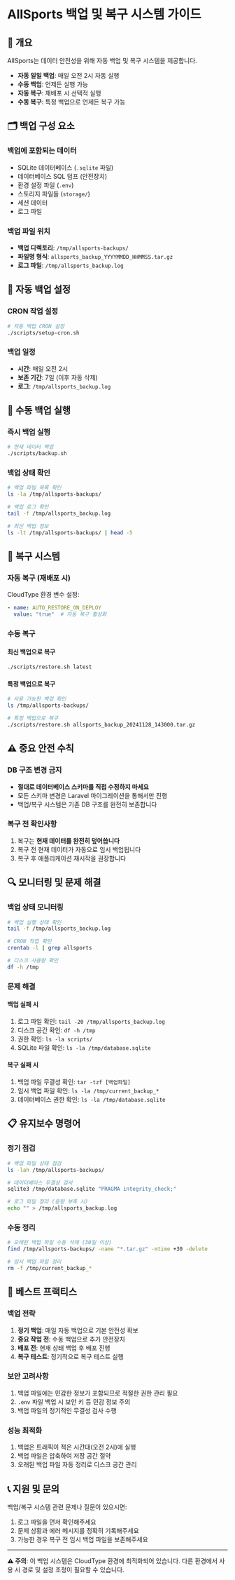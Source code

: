 # AllSports 백업 및 복구 시스템 가이드

## 🔄 개요

AllSports는 데이터 안전성을 위해 자동 백업 및 복구 시스템을 제공합니다.

- **자동 일일 백업**: 매일 오전 2시 자동 실행
- **수동 백업**: 언제든 실행 가능
- **자동 복구**: 재배포 시 선택적 실행
- **수동 복구**: 특정 백업으로 언제든 복구 가능

## 🗂️ 백업 구성 요소

### 백업에 포함되는 데이터
- SQLite 데이터베이스 (`.sqlite` 파일)
- 데이터베이스 SQL 덤프 (안전장치)
- 환경 설정 파일 (`.env`)
- 스토리지 파일들 (`storage/`)
- 세션 데이터
- 로그 파일

### 백업 파일 위치
- **백업 디렉토리**: `/tmp/allsports-backups/`
- **파일명 형식**: `allsports_backup_YYYYMMDD_HHMMSS.tar.gz`
- **로그 파일**: `/tmp/allsports_backup.log`

## 📅 자동 백업 설정

### CRON 작업 설정
```bash
# 자동 백업 CRON 설정
./scripts/setup-cron.sh
```

### 백업 일정
- **시간**: 매일 오전 2시
- **보존 기간**: 7일 (이후 자동 삭제)
- **로그**: `/tmp/allsports_backup.log`

## 🔧 수동 백업 실행

### 즉시 백업 실행
```bash
# 현재 데이터 백업
./scripts/backup.sh
```

### 백업 상태 확인
```bash
# 백업 파일 목록 확인
ls -la /tmp/allsports-backups/

# 백업 로그 확인
tail -f /tmp/allsports_backup.log

# 최신 백업 정보
ls -lt /tmp/allsports-backups/ | head -5
```

## 🔄 복구 시스템

### 자동 복구 (재배포 시)

CloudType 환경 변수 설정:
```yaml
- name: AUTO_RESTORE_ON_DEPLOY
  value: "true"  # 자동 복구 활성화
```

### 수동 복구

#### 최신 백업으로 복구
```bash
./scripts/restore.sh latest
```

#### 특정 백업으로 복구
```bash
# 사용 가능한 백업 확인
ls /tmp/allsports-backups/

# 특정 백업으로 복구
./scripts/restore.sh allsports_backup_20241128_143000.tar.gz
```

## ⚠️ 중요 안전 수칙

### DB 구조 변경 금지
- **절대로 데이터베이스 스키마를 직접 수정하지 마세요**
- 모든 스키마 변경은 Laravel 마이그레이션을 통해서만 진행
- 백업/복구 시스템은 기존 DB 구조를 완전히 보존합니다

### 복구 전 확인사항
1. 복구는 **현재 데이터를 완전히 덮어씁니다**
2. 복구 전 현재 데이터가 자동으로 임시 백업됩니다
3. 복구 후 애플리케이션 재시작을 권장합니다

## 🔍 모니터링 및 문제 해결

### 백업 상태 모니터링
```bash
# 백업 실행 상태 확인
tail -f /tmp/allsports_backup.log

# CRON 작업 확인
crontab -l | grep allsports

# 디스크 사용량 확인
df -h /tmp
```

### 문제 해결

#### 백업 실패 시
1. 로그 파일 확인: `tail -20 /tmp/allsports_backup.log`
2. 디스크 공간 확인: `df -h /tmp`
3. 권한 확인: `ls -la scripts/`
4. SQLite 파일 확인: `ls -la /tmp/database.sqlite`

#### 복구 실패 시
1. 백업 파일 무결성 확인: `tar -tzf [백업파일]`
2. 임시 백업 파일 확인: `ls -la /tmp/current_backup_*`
3. 데이터베이스 권한 확인: `ls -la /tmp/database.sqlite`

## 📋 유지보수 명령어

### 정기 점검
```bash
# 백업 파일 상태 점검
ls -lah /tmp/allsports-backups/

# 데이터베이스 무결성 검사
sqlite3 /tmp/database.sqlite "PRAGMA integrity_check;"

# 로그 파일 정리 (용량 부족 시)
echo "" > /tmp/allsports_backup.log
```

### 수동 정리
```bash
# 오래된 백업 파일 수동 삭제 (30일 이상)
find /tmp/allsports-backups/ -name "*.tar.gz" -mtime +30 -delete

# 임시 백업 파일 정리
rm -f /tmp/current_backup_*
```

## 🚀 베스트 프랙티스

### 백업 전략
1. **정기 백업**: 매일 자동 백업으로 기본 안전성 확보
2. **중요 작업 전**: 수동 백업으로 추가 안전장치
3. **배포 전**: 현재 상태 백업 후 배포 진행
4. **복구 테스트**: 정기적으로 복구 테스트 실행

### 보안 고려사항
1. 백업 파일에는 민감한 정보가 포함되므로 적절한 권한 관리 필요
2. `.env` 파일 백업 시 보안 키 등 민감 정보 주의
3. 백업 파일의 정기적인 무결성 검사 수행

### 성능 최적화
1. 백업은 트래픽이 적은 시간대(오전 2시)에 실행
2. 백업 파일은 압축하여 저장 공간 절약
3. 오래된 백업 파일 자동 정리로 디스크 공간 관리

## 📞 지원 및 문의

백업/복구 시스템 관련 문제나 질문이 있으시면:

1. 로그 파일을 먼저 확인해주세요
2. 문제 상황과 에러 메시지를 정확히 기록해주세요
3. 가능한 경우 복구 전 임시 백업 파일을 보존해주세요

---

**⚠️ 주의**: 이 백업 시스템은 CloudType 환경에 최적화되어 있습니다. 다른 환경에서 사용 시 경로 및 설정 조정이 필요할 수 있습니다.